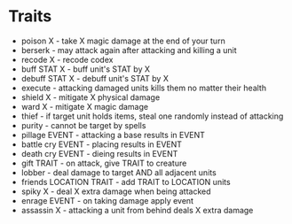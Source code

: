 # Traits
- poison X - take X magic damage at the end of your turn
- berserk - may attack again after attacking and killing a unit
- recode X - recode codex
- buff STAT X - buff unit's STAT by X
- debuff STAT X - debuff unit's STAT by X
- execute - attacking damaged units kills them no matter their health
- shield X - mitigate X physical damage
- ward X - mitigate X magic damage
- thief - if target unit holds items, steal one randomly instead of attacking
- purity - cannot be target by spells
- pillage EVENT - attacking a base results in EVENT
- battle cry EVENT - placing results in EVENT
- death cry EVENT - dieing results in EVENT
- gift TRAIT - on attack, give TRAIT to creature
- lobber - deal damage to target AND all adjacent units
- friends LOCATION TRAIT - add TRAIT to LOCATION units
- spiky X - deal X extra damage when being attacked
- enrage EVENT - on taking damage apply event
- assassin X - attacking a unit from behind deals X extra damage
